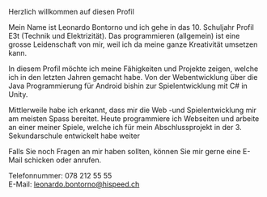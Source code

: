 Herzlich willkommen auf diesen Profil

Mein Name ist Leonardo Bontorno und ich gehe in das 10. Schuljahr Profil E3t (Technik und Elektrizität).
Das programmieren (allgemein) ist eine grosse Leidenschaft von mir, weil ich da meine ganze Kreativität umsetzen kann.

In diesem Profil möchte ich meine Fähigkeiten und Projekte zeigen, welche ich in den letzten Jahren gemacht habe.
Von der Webentwicklung über die Java Programmierung für Android bishin zur Spielentwicklung mit C# in Unity.

Mittlerweile habe ich erkannt, dass mir die Web -und Spielentwicklung mir am meisten Spass bereitet.
Heute programmiere ich Webseiten und arbeite an einer meiner Spiele, welche ich für mein Abschlussprojekt in der 3. Sekundarschule entwickelt habe weiter

Falls Sie noch Fragen an mir haben sollten, können Sie mir gerne eine E-Mail schicken oder anrufen.

Telefonnummer: 078 212 55 55<br>
E-Mail: leonardo.bontorno@hispeed.ch
